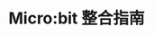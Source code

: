 ---
title: Micro:bit 整合指南
lang: zh_HK
lang_name: 繁體中文 (香港)
alt_lang: en
alt_lang_name: English
comments: true
---